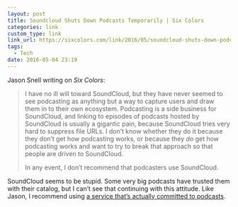 ```yaml
---
layout: post
title: Soundcloud Shuts Down Podcasts Temporarily | Six Colors
categories: link
custom_type: link
link_url: https://sixcolors.com/link/2016/05/soundcloud-shuts-down-podcasts-temporarily/
tags:
  - Tech
date: 2016-05-04 23:19
---
```

Jason Snell writing on *Six Colors*:

> I have no ill will toward SoundCloud, but they have never seemed to see podcasting as anything but a way to capture users and draw them in to their own ecosystem. Podcasting is a side business for SoundCloud, and linking to episodes of podcasts hosted by SoundCloud is usually a gigantic pain, because SoundCloud tries very hard to suppress file URLs. I don’t know whether they do it because they don’t get how podcasting works, or because they *do* get how podcasting works and want to try to break that approach so that people are driven to SoundCloud.
>
> In any event, I don’t recommend that podcasters use SoundCloud.

SoundCloud seems to be stupid. Some very big podcasts have trusted them with their catalog, but I can’t see that continuing with this attitude. Like Jason, I recommend using [a service that’s actually committed to podcasts](http://www.libsyn.com/).